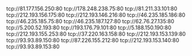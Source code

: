tcp://81.177.156.250:80
tcp://178.248.238.75:80
tcp://81.211.33.101:80
tcp://212.193.156.175:80
tcp://212.193.146.216:80
tcp://46.235.185.186:80
tcp://46.235.185.75:80
tcp://46.235.187.127:80
tcp://62.76.27.135:80
tcp://5.200.52.193:80
tcp://193.176.79.101:80
tcp://5.188.150.190:80
tcp://212.193.155.253:80
tcp://37.220.163.158:80
tcp://212.193.153.139:80
tcp://93.93.89.150:80
tcp://87.226.155.212:80
tcp://212.193.153.140:80
tcp://93.93.89.153:80
